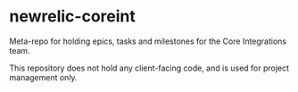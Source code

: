 # newrelic-coreint

Meta-repo for holding epics, tasks and milestones for the Core Integrations team.

This repository does not hold any client-facing code, and is used for project management only.
